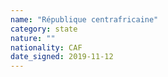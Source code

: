 ```yaml
---
name: "République centrafricaine"
category: state
nature: ""
nationality: CAF
date_signed: 2019-11-12
---
```

